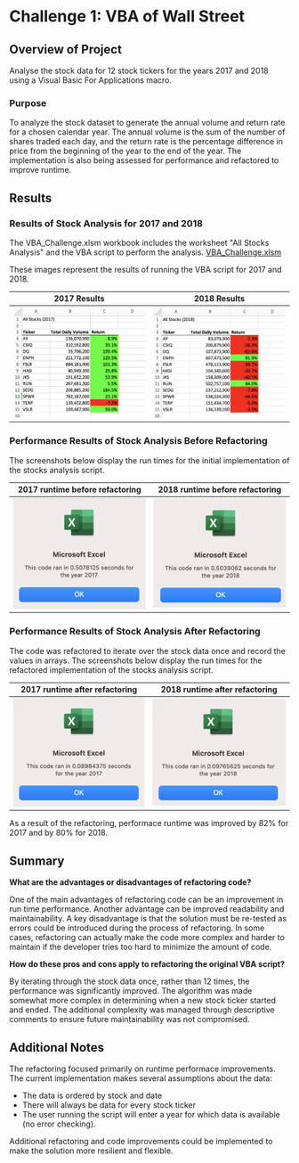 # Challenge 1: VBA of Wall Street

## Overview of Project
Analyse the stock data for 12 stock tickers for the years 2017 and 2018 using a Visual Basic For Applications macro. 

### Purpose
To analyze the stock dataset to generate the annual volume and return rate for a chosen calendar year. The annual volume is the sum of the number of shares traded each day, and the return rate is the percentage difference in price from the beginning of the year to the end of the year. The implementation is also being assessed for performance and refactored to improve runtime.

## Results

### Results of Stock Analysis for 2017 and 2018
The VBA_Challenge.xlsm workbook includes the worksheet "All Stocks Analysis" and the VBA script to perform the analysis.
[VBA_Challenge.xlsm](https://github.com/Hala-INTJ/Stock-Analysis/blob/main/VBA_Challenge.xlsm)

These images represent the results of running the VBA script for 2017 and 2018.

| 2017 Results | 2018 Results |
| ------------ | ------------ |
| ![](https://github.com/Hala-INTJ/Stock-Analysis/blob/main/2017%20Results.png) | ![](https://github.com/Hala-INTJ/Stock-Analysis/blob/main/2018%20Results.png) |
                
### Performance Results of Stock Analysis Before Refactoring 
The screenshots below display the run times for the initial implementation of the stocks analysis script.

| 2017 runtime before refactoring | 2018 runtime before refactoring |
| ------------------------------- | ------------------------------- |
| ![](https://github.com/Hala-INTJ/Stock-Analysis/blob/main/2017%20runtime%20without%20refactoring.png) | ![](https://github.com/Hala-INTJ/Stock-Analysis/blob/main/2018%20runtime%20without%20refactoring.png) |

### Performance Results of Stock Analysis After Refactoring 
  The code was refactored to iterate over the stock data once and record the values in arrays. The screenshots below display the run times for the refactored implementation of the stocks analysis script.

| 2017 runtime after refactoring | 2018 runtime after refactoring |
| ------------------------------ | ------------------------------ |
| ![](https://github.com/Hala-INTJ/Stock-Analysis/blob/main/Resources%20Folder/VBA_Challenge_2017.png) | ![](https://github.com/Hala-INTJ/Stock-Analysis/blob/main/Resources%20Folder/VBA_Challenge_2018.png) |
   
As a result of the refactoring, performace runtime was improved by 82% for 2017 and by 80% for 2018.   

## Summary

**What are the advantages or disadvantages of refactoring code?**
 
One of the main advantages of refactoring code can be an improvement in run time performance. Another advantage can be improved readability and maintainability. A key disadvantage is that the solution must be re-tested as errors could be introduced during the process of refactoring. In some cases, refactoring can actually make the code more complex and harder to maintain if the developer tries too hard to minimize the amount of code.    

**How do these pros and cons apply to refactoring the original VBA script?**

By iterating through the stock data once, rather than 12 times, the performance was significantly improved. The algorithm was made somewhat more complex in determining when a new stock ticker started and ended. The additional complexity was managed through descriptive comments to ensure future maintainability was not compromised. 

## Additional Notes

The refactoring focused primarily on runtime performace improvements. The current implementation makes several assumptions about the data: 

 * The data is ordered by stock and date 
 * There will always be data for every stock ticker
 * The user running the script will enter a year for which data is available (no error checking).

 Additional refactoring and code improvements could be implemented to make the solution more resilient and flexible. 
